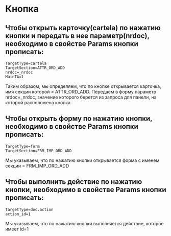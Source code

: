 # Кнопка

## Чтобы открыть карточку\(cartela\) по нажатию кнопки и передать в нее параметр\(nrdoc\), необходимо в свойстве Params кнопки прописать:

```text
TargetType=cartela
TargetSection=ATTR_ORD_ADD
nrdoc=_nrdoc
MainTA=1
```

Таким образом, мы определяем, что по кнопке открывается карточка, имя секции которой = ATTR\_ORD\_ADD. Передаем в форму параметр nrdoc=\_nrdoc, значение которого берется из запроса для панели, на которой расположена кнопка.

## Чтобы открыть форму по нажатию кнопки, необходимо в свойстве Params кнопки прописать:

```text
TargetType=form
TargetSection=FRM_IMP_ORD_ADD
```

Мы указываем, что по нажатию кнопки открывается форма с именем секции = FRM\_IMP\_ORD\_ADD

## Чтобы выполнить действие по нажатию кнопки, необходимо в свойстве Params кнопки прописать:

```text
TargetType=doc.action
action_id=1
```

Мы указываем, что по нажатию кнопки выполняется действие, которое имеет id=1

